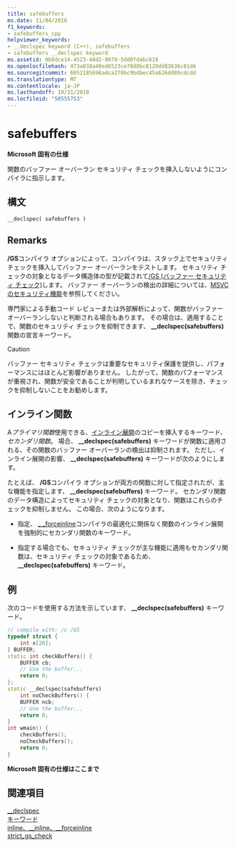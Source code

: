 ```yaml
---
title: safebuffers
ms.date: 11/04/2016
f1_keywords:
- safebuffers_cpp
helpviewer_keywords:
- __declspec keyword (C++), safebuffers
- safebuffers __declspec keyword
ms.assetid: 0b0dce14-4523-44d2-8070-5dd0fdabc618
ms.openlocfilehash: 473a838a48ed6523ce78d0bc8128dd83636c81d6
ms.sourcegitcommit: 6052185696adca270bc9bdbec45a626dd89cdcdd
ms.translationtype: MT
ms.contentlocale: ja-JP
ms.lasthandoff: 10/31/2018
ms.locfileid: "50555753"
---
```

# <a name="safebuffers"></a>safebuffers

**Microsoft 固有の仕様**

関数のバッファー オーバーラン セキュリティ チェックを挿入しないようにコンパイラに指示します。

## <a name="syntax"></a>構文

```
__declspec( safebuffers )
```

## <a name="remarks"></a>Remarks

**/GS**コンパイラ オプションによって、コンパイラは、スタック上でセキュリティ チェックを挿入してバッファー オーバーランをテストします。 セキュリティ チェックの対象となるデータ構造体の型が記載されて[/GS (バッファー セキュリティ チェック)](../build/reference/gs-buffer-security-check.md)します。 バッファー オーバーランの検出の詳細については、[MSVC のセキュリティ機能](https://blogs.msdn.microsoft.com/vcblog/2017/06/28/security-features-in-microsoft-visual-c/)を参照してください。

専門家による手動コード レビューまたは外部解析によって、関数がバッファー オーバーランしないと判断される場合もあります。 その場合は、適用することで、関数のセキュリティ チェックを抑制できます、 **__declspec(safebuffers)** 関数の宣言キーワード。

> [!CAUTION]
>  バッファー セキュリティ チェックは重要なセキュリティ保護を提供し、パフォーマンスにはほとんど影響がありません。 したがって、関数のパフォーマンスが重視され、関数が安全であることが判明しているまれなケースを除き、チェックを抑制しないことをお勧めします。

## <a name="inline-functions"></a>インライン関数

A*プライマリ関数*使用できる、[インライン展開](inline-functions-cpp.md)のコピーを挿入するキーワード、*セカンダリ関数*。 場合、 **__declspec(safebuffers)** キーワードが関数に適用される、その関数のバッファー オーバーランの検出は抑制されます。 ただし、インライン展開の影響、 **__declspec(safebuffers)** キーワードが次のようにします。

たとえば、 **/GS**コンパイラ オプションが両方の関数に対して指定されたが、主な機能を指定します、 **__declspec(safebuffers)** キーワード。 セカンダリ関数のデータ構造によってセキュリティ チェックの対象となり、関数はこれらのチェックを抑制しません。 この場合、次のようになります。

- 指定、 [_ _forceinline](inline-functions-cpp.md)コンパイラの最適化に関係なく関数のインライン展開を強制的にセカンダリ関数のキーワード。

- 指定する場合でも、セキュリティ チェックが主な機能に適用もセカンダリ関数は、セキュリティ チェックの対象であるため、 **__declspec(safebuffers)** キーワード。

## <a name="example"></a>例

次のコードを使用する方法を示しています、 **__declspec(safebuffers)** キーワード。

```cpp
// compile with: /c /GS
typedef struct {
    int x[20];
} BUFFER;
static int checkBuffers() {
    BUFFER cb;
    // Use the buffer...
    return 0;
};
static __declspec(safebuffers)
    int noCheckBuffers() {
    BUFFER ncb;
    // Use the buffer...
    return 0;
}
int wmain() {
    checkBuffers();
    noCheckBuffers();
    return 0;
}
```

**Microsoft 固有の仕様はここまで**

## <a name="see-also"></a>関連項目

[__declspec](../cpp/declspec.md)<br/>
[キーワード](../cpp/keywords-cpp.md)<br/>
[inline、__inline、\__forceinline](inline-functions-cpp.md)<br/>
[strict_gs_check](../preprocessor/strict-gs-check.md)
